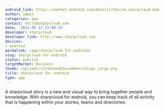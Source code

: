 ```yaml
---
android_link: https://market.android.com/details?id=com.sharpcloud.mobile
author: admin
categories: app
contact: hello@sharpcloud.com
date: '2011-05-13 23:09:35'
developer: sharpcloud
developer_link: http://www.sharpcloud.com
devices: 
- android
permalink: /app/sharpcloud-for-android/
slug: sharpcloud-for-android
status: publish
targetMarket: Business
thumb: /uploads/v2/4dcbea81eca9dwhitelogo_large.png
title: sharpcloud for android
type: app
---
```


A sharpcloud story is a new and visual way to bring together people and knowledge. With sharpcloud for android, you can keep track of all activity that is happening within your stories, teams and directories.